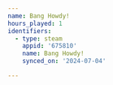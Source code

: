 ```yaml
---
name: Bang Howdy!
hours_played: 1
identifiers:
  - type: steam
    appid: '675810'
    name: Bang Howdy!
    synced_on: '2024-07-04'

---
```

